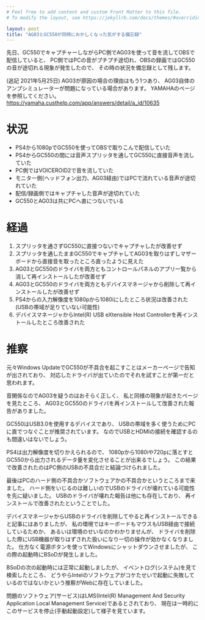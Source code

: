 ```yaml
---
# Feel free to add content and custom Front Matter to this file.
# To modify the layout, see https://jekyllrb.com/docs/themes/#overriding-theme-defaults

layout: post
title: "AG03とGC550が同時におかしくなった気がする備忘録"
---
```


先日、GC550でキャプチャーしながらPC側でAG03を使って音を流してOBSで配信していると、
PC側ではPCの音がプチプチ途切れ、OBSの録画ではGC550の音が途切れる現象が発生したので、
その時の状況を備忘録として残します。

(追記 2021年5月25日)
AG03が原因の場合の理由はもう1つあり、
AG03自体のアンプシミュレーターが問題になっている場合があります。
YAMAHAのページを参照してください。
https://yamaha.custhelp.com/app/answers/detail/a_id/10635

# 状況

- PS4から1080pでGC550を使ってOBSで取りこんで配信していた
- PS4からGC550の間には音声スプリッタを通してGC550に直接音声を流していた
- PC側ではVOICEROID2で音を流していた
- モニター側(ヘッドフォン出力、AG03経由)ではPCで流れている音声が途切れていた
- 配信/録画側ではキャプチャした音声が途切れていた
- GC550とAG03は共にPCへ直につないでいる

# 経過

1. スプリッタを通さずGC550に直接つないでキャプチャしたが改善せず
1. スプリッタを通したままGC550でキャプチャしてAG03を取りはずしマザーボードから直接音を取ったところ直ったように見えた
1. AG03とGC550のドライバを両方ともコントロールパネルのアプリ一覧から消して再インストールしたが改善せず
1. AG03とGC550のドライバを両方ともデバイスマネージャから削除して再インストールしたが改善せず
1. PS4からの入力解像度を1080pから1080iにしたところ状況は改善された(USBの帯域が足りていない可能性)
1. デバイスマネージャからIntel(R) USB eXtensible Host Controllerを再インストールしたところ改善された

# 推察

元々Windows UpdateでGC550が不具合を起こすことはメーカーページで告知が出されており、
対応したドライバが出ていたのでそれを試すことが第一だと思われます。

音関係なのでAG03を疑うのはおそらく正しく、
私と同様の現象が起きたページを見たところ、
AG03とGC550のドライバを再インストールして改善された報告がありました。

GC550はUSB3.0を使用するデバイスであり、
USBの帯域を多く使うためにPCに直でつなぐことが推奨されています。
なのでUSBとHDMIの接続を確認するのも間違いはないでしょう。

PS4は出力解像度を切りかえられるので、
1080pから1080iや720pに落とすとGC550から出力されるデータ量を変化させることが出来るでしょう。
この結果で改善されたのはPC側のUSBの不具合だと結論づけられました。

最後はPCのハード側の不具合かソフトウェアかの不具合かというところまで来ました。
ハード側をいじるのは難しいのでUSBのドライバが壊れている可能性を先に疑いました。
USBのドライバが壊れた報告は他にも存在しており、
再インストールで改善されたということでした。

デバイスマネージャからUSBのドライバを削除してやると再インストールできると記事にはありましたが、
私の環境ではキーボードもマウスもUSB経由で接続しているためか、
あるいは環境のせいなのかわかりませんが、
ドライバを削除した際にUSB機器が取りはずされた扱いになり一切の操作が効かなくなりました。
仕方なく電源ボタンを使ってWindowsにシャットダウンさせましたが、
この際の起動時にBSoDが発生しました。

BSoDの次の起動時には正常に起動しましたが、
イベントログ(システム)を見て検索したところ、
どうやらIntelのソフトウェアがコケたせいで起動に失敗しているのではないかという推察がWebに存在していました。

問題のソフトウェア(サービス)はLMS(Intel(R) Management And Security Application Local Management Service)であるとされており、
現在は一時的にこのサービスを停止(手動起動設定)して様子を見ています。

